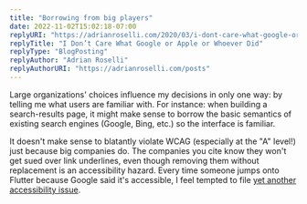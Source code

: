 ```yaml
---
title: "Borrowing from big players"
date: 2022-11-02T15:02:18-07:00
replyURI: "https://adrianroselli.com/2020/03/i-dont-care-what-google-or-apple-or-whomever-did.html"
replyTitle: "I Don’t Care What Google or Apple or Whoever Did"
replyType: "BlogPosting"
replyAuthor: "Adrian Roselli"
replyAuthorURI: "https://adrianroselli.com/posts"
---
```

Large organizations' choices influence my decisions in only one way: by telling me what users are familiar with. For instance: when building a search-results page, it might make sense to borrow the basic semantics of existing search engines (Google, Bing, etc.) so the interface is familiar.

It doesn't make sense to blatantly violate WCAG (especially at the "A" level!) just because big companies do. The companies you cite know they won't get sued over link underlines, even though removing them without replacement is an accessibility hazard. Every time someone jumps onto Flutter because Google said it's accessible, I feel tempted to file [yet another accessibility issue](https://github.com/flutter/flutter/issues/94965).
